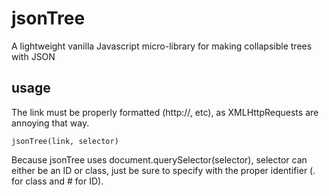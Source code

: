 # jsonTree
A lightweight vanilla Javascript micro-library for making collapsible trees with JSON

## usage

The link must be properly formatted (http://, etc), as XMLHttpRequests are annoying that way.
  ```
  jsonTree(link, selector)
  ```
  
Because jsonTree uses document.querySelector(selector), selector can either be an ID or class, just be sure to specify with the proper identifier (. for class and # for ID).
